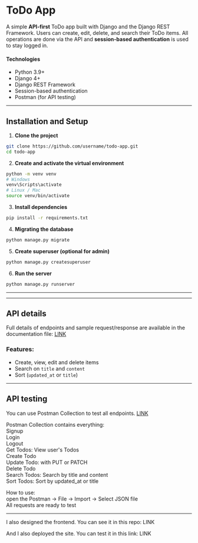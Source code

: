# ToDo App
A simple **API-first** ToDo app built with Django and the Django REST Framework.
Users can create, edit, delete, and search their ToDo items.
All operations are done via the API and **session-based authentication** is used to stay logged in.

#### Technologies
- Python 3.9+
- Django 4+
- Django REST Framework
- Session-based authentication
- Postman (for API testing)

---

## Installation and Setup

1. **Clone the project**

```bash
git clone https://github.com/username/todo-app.git
cd todo-app
```

2. **Create and activate the virtual environment**

```bash
python -m venv venv
# Windows
venv\Scripts\activate
# Linux / Mac
source venv/bin/activate
```

3. **Install dependencies**

```bash
pip install -r requirements.txt
```

4. **Migrating the database**

```bash
python manage.py migrate
```

5. **Create superuser (optional for admin)**

```bash
python manage.py createsuperuser
```

6. **Run the server**

```bash
python manage.py runserver
```

---
---

## API details
Full details of endpoints and sample request/response are available in the documentation file: [LINK](Docs/API_DOC.md)

### Features:
* Create, view, edit and delete items
* Search on `title` and `content`
* Sort (`updated_at` or `title`)

---

## API testing
You can use Postman Collection to test all endpoints. [LINK](Docs/postman_collection.json)

Postman Collection contains everything:<br>
Signup<br>
Login<br>
Logout<br>
Get Todos: View user's Todos<br>
Create Todo<br>
Update Todo: with PUT or PATCH<br>
Delete Todo<br>
Search Todos: Search by title and content<br>
Sort Todos: Sort by updated_at or title

How to use:<br>
open the Postman → File → Import → Select JSON file<br>
All requests are ready to test

---
I also designed the frontend. You can see it in this repo:
LINK

And I also deployed the site. You can test it in this link:
LINK

